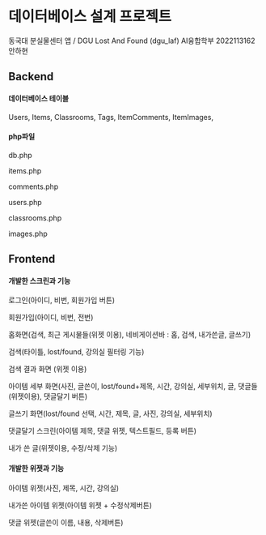 # 데이터베이스 설계 프로젝트
동국대 분실물센터 앱 / DGU Lost And Found (dgu_laf)
AI융합학부 2022113162 안하현

## Backend
#### 데이터베이스 테이블

Users,
Items,
Classrooms,
Tags,
ItemComments,
ItemImages,


#### php파일

db.php

items.php

comments.php

users.php

classrooms.php

images.php


## Frontend

#### 개발한 스크린과 기능
로그인(아이디, 비번, 회원가입 버튼)

회원가입(아이디, 비번, 전번)

홈화면(검색, 최근 게시물들(위젯 이용), 네비게이션바 : 홈, 검색, 내가쓴글, 글쓰기)

검색(타이틀, lost/found, 강의실 필터링 기능)

검색 결과 화면 (위젯 이용)

아이템 세부 화면(사진,  글쓴이, lost/found+제목, 시간, 강의실, 세부위치, 글, 댓글들(위젯이용), 댓글달기 버튼)

글쓰기 화면(lost/found 선택, 시간, 제목, 글, 사진, 강의실, 세부위치)

댓글달기 스크린(아이템 제목, 댓글 위젯, 텍스트필드, 등록 버튼)

내가 쓴 글(위젯이용, 수정/삭제 기능)

#### 개발한 위젯과 기능
아이템 위젯(사진, 제목, 시간, 강의실)

내가쓴 아이템 위젯(아이템 위젯 + 수정삭제버튼)

댓글 위젯(글쓴이 이름, 내용, 삭제버튼)



